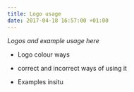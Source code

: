 ```yaml
---
title: Logo usage
date: 2017-04-18 16:57:00 +01:00
---
```


*Logos and example usage here*

* Logo colour ways

* correct and incorrect ways of using it

* Examples insitu
